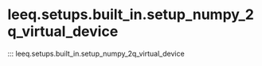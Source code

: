 # leeq.setups.built_in.setup_numpy_2q_virtual_device
::: leeq.setups.built_in.setup_numpy_2q_virtual_device
